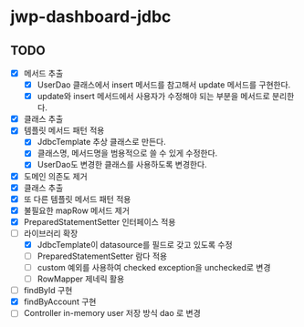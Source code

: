 # jwp-dashboard-jdbc

## TODO
- [x] 메서드 추출
  - [x] UserDao 클래스에서 insert 메서드를 참고해서 update 메서드를 구현한다.
  - [x] update와 insert 메서드에서 사용자가 수정해야 되는 부분을 메서드로 분리한다.
- [x] 클래스 추출
- [x] 템플릿 메서드 패턴 적용
  - [x] JdbcTemplate 추상 클래스로 만든다.
  - [x] 클래스명, 메서드명을 범용적으로 쓸 수 있게 수정한다.
  - [x] UserDao도 변경한 클래스를 사용하도록 변경한다.

- [x] 도메인 의존도 제거
- [x] 클래스 추출
- [x] 또 다른 템플릿 메서드 패턴 적용
- [x] 불필요한 mapRow 메서드 제거
- [x] PreparedStatementSetter 인터페이스 적용
- [ ] 라이브러리 확장
  - [x] JdbcTemplate이 datasource를 필드로 갖고 있도록 수정
  - [ ] PreparedStatementSetter 람다 적용
  - [ ] custom 예외를 사용하여 checked exception을 unchecked로 변경
  - [ ] RowMapper 제네릭 활용

- [ ] findById 구현
- [x] findByAccount 구현
- [ ] Controller in-memory user 저장 방식 dao 로 변경
